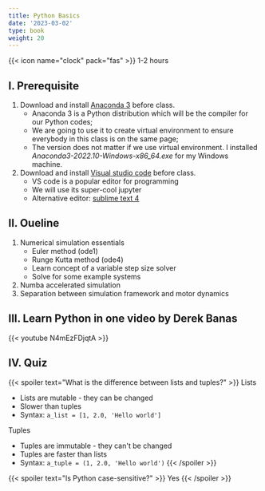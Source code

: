 ```yaml
---
title: Python Basics
date: '2023-03-02'
type: book
weight: 20
---
```


<!--more-->

{{< icon name="clock" pack="fas" >}} 1-2 hours

## I. Prerequisite

1. Download and install [Anaconda 3](https://www.anaconda.com/) before class.
    - Anaconda 3 is a Python distribution which will be the compiler for our Python codes;
    - We are going to use it to create virtual environment to ensure everybody in this class is on the same page;
    - The version does not matter if we use virtual environment. I installed *Anaconda3-2022.10-Windows-x86_64.exe* for my Windows machine.
2. Download and install [Visual studio code](https://code.visualstudio.com/download) before class.
    - VS code is a popular editor for programming
    - We will use its super-cool jupyter 
    - Alternative editor: [sublime text 4](https://www.sublimetext.com/download)

## II. Oueline

1. Numerical simulation essentials
    - Euler method (ode1)
    - Runge Kutta method (ode4)
    - Learn concept of a variable step size solver
    - Solve for some example systems
2. Numba accelerated simulation
3. Separation between simulation framework and motor dynamics

<!-- 数值积分1阶4阶
可视化洛伦兹系统
numba加速
框架和电机模型分开
 -->




## III. Learn Python in one video by Derek Banas
{{< youtube N4mEzFDjqtA >}}















## IV. Quiz

{{< spoiler text="What is the difference between lists and tuples?" >}}
Lists

- Lists are mutable - they can be changed
- Slower than tuples
- Syntax: `a_list = [1, 2.0, 'Hello world']`

Tuples

- Tuples are immutable - they can't be changed
- Tuples are faster than lists 
- Syntax: `a_tuple = (1, 2.0, 'Hello world')`
{{< /spoiler >}}

{{< spoiler text="Is Python case-sensitive?" >}}
Yes
{{< /spoiler >}}
